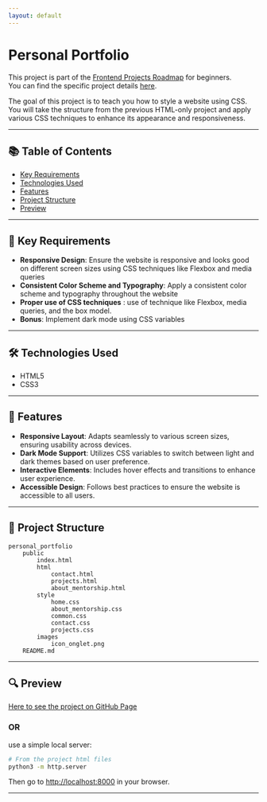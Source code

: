 ```yaml
---
layout: default
---
```

# Personal Portfolio

This project is part of the [Frontend Projects Roadmap](https://roadmap.sh/frontend/projects) for beginners.  
You can find the specific project details [here](https://roadmap.sh/projects/portfolio-website).

The goal of this project is to teach you how to style a website using CSS.  
You will take the structure from the previous HTML-only project and apply various CSS techniques to enhance its appearance and responsiveness.

---

## 📚 Table of Contents

- [Key Requirements](#key-requirements)
- [Technologies Used](#technologies-used)
- [Features](#features)
- [Project Structure](#project-structure)
- [Preview](#preview)

---

## 🔑 Key Requirements

- **Responsive Design**: Ensure the website is responsive and looks good on different screen sizes using CSS techniques like Flexbox and media queries
- **Consistent Color Scheme and Typography**: Apply a consistent color scheme and typography throughout the website
- **Proper use of CSS techniques** : use of technique like Flexbox, media queries, and the box model.
- **Bonus**: Implement dark mode using CSS variables

---

## 🛠️ Technologies Used

- HTML5
- CSS3

---

## 🚀 Features

- **Responsive Layout**: Adapts seamlessly to various screen sizes, ensuring usability across devices.
- **Dark Mode Support**: Utilizes CSS variables to switch between light and dark themes based on user preference.
- **Interactive Elements**: Includes hover effects and transitions to enhance user experience.
- **Accessible Design**: Follows best practices to ensure the website is accessible to all users.

---

## 📁 Project Structure
<!-- START PROJECT STRUCTURE -->
```
personal_portfolio
	public
		index.html
		html
			contact.html
			projects.html
			about_mentorship.html
		style
			home.css
			about_mentorship.css
			common.css
			contact.css
			projects.css
		images
			icon_onglet.png
	README.md

```
<!-- END PROJECT STRUCTURE -->

---

## 🔍 Preview
<!-- START LINK TO PREVIEW --> 
[Here to see the project on GitHub Page](https://kizz4.github.io/practice/frontend_practice/beginner_projects/personal_portfolio/public)
<!-- END LINK TO PREVIEW -->

### OR

use a simple local server:

```bash
# From the project html files
python3 -m http.server
```

Then go to [http://localhost:8000](http://localhost:8000) in your browser.

---